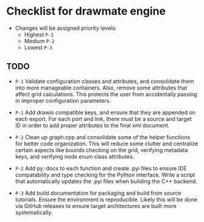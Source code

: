 # Checklist for drawmate engine
- Changes will be assigned priority levels:
  - Highest ```P-1```
  - Medium  ```P-2```
  - Lowest  ```P-3```

## TODO
- ```P-1``` Validate configuration classes and attributes,
            and consolidate them into more manageable containers.
            Also, remove some attributes that affect grid calculations.
            This protects the user from accidentally passing in improper
            configuration parameters. 

- ```P-1``` Add drawio compatible keys, and ensure that they are appended
            on each export. For each port and link, there must be a source
            and target ID in order to add proper attributes to the final
            xml document.

- ```P-2``` Clean up graph.cpp and consolidate some of the helper functions
            for better code organization. This will reduce some clutter and
            centralize certain aspects like bounds checking on the grid,
            verifying metadata keys, and verifying node enum class
            attributes.

- ```P-2``` Add py::docs to each function and create .pyi files to ensure
            IDE compatability and type checking for the Python interface.
            Write a script that automatically updates the .pyi files when
            building the C++ backend.

- ```P-3``` Add build documentation for packaging and build from source
            tutorials. Ensure the environment is reproducible. Likely this
            will be done via GitHub releases to ensure target architectures
            are built more systematically.